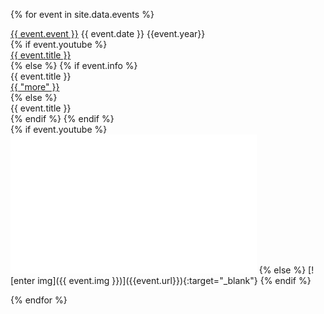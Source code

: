 ---
---

<!--
{ assign sorted = site.data.events | sort: 'year' | reverse %}
{ for event in sorted %}
-->

{% for event in site.data.events %}

<div class="eventsoddeven">
<div class="event-wrapper">
<div class="event-content">
<div class="event-name">
<a target="_blank" href="{{event.url}}">{{ event.event }}</a>
    {{ event.date }} {{event.year}}  
</div>
    {% if event.youtube %}
<div class="event-youtube"><a target="_blank" href="{{ event.youtube }}">{{ event.title }}</a>
</div>
    {% else %}
        {% if event.info %}
<div class="event-title">{{ event.title }}
</div>
<div class="info"><a target="_blank" href="{{ event.info }}">{{ "more" }}</a>
</div>
        {% else %}
<div class="event-title">{{ event.title }}
</div>
        {% endif %}
    {% endif %}
</div>
    {% if event.youtube %}
<iframe class="itemvid" width="393.75" height="221.625" src="{{ event.embed }}" frameborder="0" allow="accelerometer; clipboard-write; encrypted-media; gyroscope; picture-in-picture" allowfullscreen></iframe>
        {% else %}
[![enter img]({{ event.img }})]({{event.url}}){:target="_blank"}
    {% endif %}
</div>
</div>

{% endfor %}
